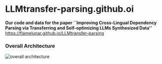 # LLMtransfer-parsing.github.oi
**Our code and data for the paper ``Improving Cross-Lingual Dependency Parsing via Transferring and Self-optimizing LLMs Synthesized Data''**
https://flamelunar.github.io/LLMtransfer-parsing

### Overall Architecture
<img src="structure.jpg" alt="overall architecture">

